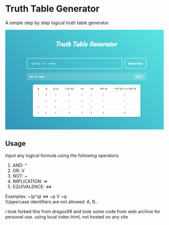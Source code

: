 # Truth Table Generator
A simple step by step logical truth table generator.

![Image of truth table](./poster.png)

## Usage
Input any logical formula using the following operators:

1. AND: ^
2. OR: V
3. NOT: ~
4. IMPLICATION: =>
5. EQUIVALENCE: <=>

Examples: ~(p^q) <=> ~p V ~q  
!Uppercase identifiers are not allowed: A, B..

i took forked this from dragos99 and took some code from web archive for personal use. using local index.html, not hosted on any site
